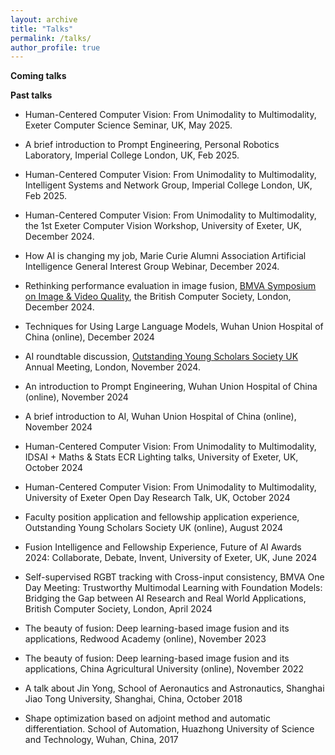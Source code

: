 ```yaml
---
layout: archive
title: "Talks"
permalink: /talks/
author_profile: true
---
```


**Coming talks**



**Past talks**

- Human-Centered Computer Vision: From Unimodality to Multimodality, Exeter Computer Science Seminar, UK, May 2025.

- A brief introduction to Prompt Engineering, Personal Robotics Laboratory, Imperial College London, UK, Feb 2025.

- Human-Centered Computer Vision: From Unimodality to Multimodality, Intelligent Systems and Network Group, Imperial College London, UK, Feb 2025.

- Human-Centered Computer Vision: From Unimodality to Multimodality, the 1st Exeter Computer Vision Workshop, University of Exeter, UK, December 2024.

- How AI is changing my job, Marie Curie Alumni Association Artificial Intelligence General Interest Group Webinar, December 2024.

- Rethinking performance evaluation in image fusion, [BMVA Symposium on Image & Video Quality](https://www.bmva.org/meetings/24-12-11-ImageandVideoQualityAssessment.html), the British Computer Society, London, December 2024.

- Techniques for Using Large Language Models, Wuhan Union Hospital of China (online), December 2024   

- AI roundtable discussion, [Outstanding Young Scholars Society UK](https://www.oyss.org.uk/) Annual Meeting, London, November 2024.

- An introduction to Prompt Engineering, Wuhan Union Hospital of China (online), November 2024

- A brief introduction to AI, Wuhan Union Hospital of China (online), November 2024

- Human-Centered Computer Vision: From Unimodality to Multimodality, IDSAI + Maths & Stats ECR Lighting talks, University of Exeter, UK, October 2024

- Human-Centered Computer Vision: From Unimodality to Multimodality, University of Exeter Open Day Research Talk, UK, October 2024

- Faculty position application and fellowship application experience, Outstanding Young Scholars Society UK (online), August 2024

- Fusion Intelligence and Fellowship Experience, Future of AI Awards 2024: Collaborate, Debate, Invent, University of Exeter, UK, June 2024

- Self-supervised RGBT tracking with Cross-input consistency, BMVA One Day Meeting: Trustworthy Multimodal Learning with Foundation Models: Bridging the Gap between AI Research and Real World Applications, British Computer Society, London, April 2024

- The beauty of fusion: Deep learning-based image fusion and its applications, Redwood Academy (online), November 2023

- The beauty of fusion: Deep learning-based image fusion and its applications, China Agricultural University (online), November 2022

- A talk about Jin Yong, School of Aeronautics and Astronautics, Shanghai Jiao Tong University, Shanghai, China, October 2018

- Shape optimization based on adjoint method and automatic differentiation. School of Automation, Huazhong University of Science and Technology, Wuhan, China, 2017
